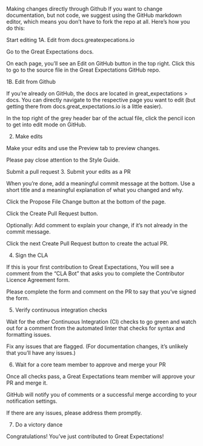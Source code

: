 Making changes directly through Github
If you want to change documentation, but not code, we suggest using the GitHub markdown editor, which means you don’t have to fork the repo at all. Here’s how you do this:

Start editing
1A. Edit from docs.greatexpecations.io

Go to the Great Expectations docs.

On each page, you’ll see an Edit on GitHub button in the top right. Click this to go to the source file in the Great Expectations GitHub repo.

1B. Edit from Github

If you’re already on GitHub, the docs are located in great_expectations > docs. You can directly navigate to the respective page you want to edit (but getting there from docs.great_expectations.io is a little easier).

In the top right of the grey header bar of the actual file, click the pencil icon to get into edit mode on GitHub.

2. Make edits

Make your edits and use the Preview tab to preview changes.

Please pay close attention to the Style Guide.

Submit a pull request
3. Submit your edits as a PR

When you’re done, add a meaningful commit message at the bottom. Use a short title and a meaningful explanation of what you changed and why.

Click the Propose File Change button at the bottom of the page.

Click the Create Pull Request button.

Optionally: Add comment to explain your change, if it’s not already in the commit message.

Click the next Create Pull Request button to create the actual PR.

4. Sign the CLA

If this is your first contribution to Great Expectations, You will see a comment from the “CLA Bot” that asks you to complete the Contributor Licence Agreement form.

Please complete the form and comment on the PR to say that you’ve signed the form.

5. Verify continuous integration checks

Wait for the other Continuous Integration (CI) checks to go green and watch out for a comment from the automated linter that checks for syntax and formatting issues.

Fix any issues that are flagged. (For documentation changes, it’s unlikely that you’ll have any issues.)

6. Wait for a core team member to approve and merge your PR

Once all checks pass, a Great Expectations team member will approve your PR and merge it.

GitHub will notify you of comments or a successful merge according to your notification settings.

If there are any issues, please address them promptly.

7. Do a victory dance

Congratulations! You’ve just contributed to Great Expectations!


